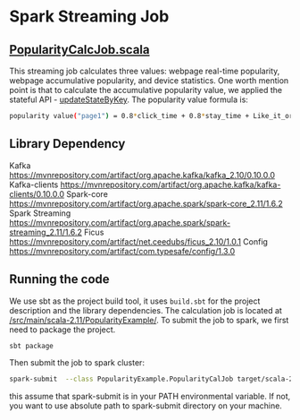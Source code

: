 # Spark Streaming Job

## [PopularityCalcJob.scala](/src/main/scala-2.11/PopularityExample/)

This streaming job calculates three values: webpage real-time popularity, webpage accumulative popularity, and device statistics. One worth mention point is that to calculate the accumulative popularity value, we applied the stateful API - [updateStateByKey](http://spark.apache.org/docs/latest/streaming-programming-guide.html). The popularity value formula is:
```sh
popularity value("page1") = 0.8*click_time + 0.8*stay_time + Like_it_or_Not
```

## Library Dependency

Kafka https://mvnrepository.com/artifact/org.apache.kafka/kafka_2.10/0.10.0.0
Kafka-clients https://mvnrepository.com/artifact/org.apache.kafka/kafka-clients/0.10.0.0
Spark-core
https://mvnrepository.com/artifact/org.apache.spark/spark-core_2.11/1.6.2
Spark Streaming
https://mvnrepository.com/artifact/org.apache.spark/spark-streaming_2.11/1.6.2
Ficus
https://mvnrepository.com/artifact/net.ceedubs/ficus_2.10/1.0.1
Config
https://mvnrepository.com/artifact/com.typesafe/config/1.3.0


## Running the code

We use sbt as the project build tool, it uses ```build.sbt``` for the project description and the library dependencies. The calculation job is located at [/src/main/scala-2.11/PopularityExample/](/src/main/scala-2.11/PopularityExample/). To submit the job to spark, we first need to package the project.
```sh
sbt package
```
Then submit the job to spark cluster:
```sh
spark-submit  --class PopularityExample.PopularityCalJob target/scala-2.11/sparkStreaming-project_2.11-1.0.jar build.sbt
```
this assume that spark-submit is in your PATH environmental variable. If not, you want to use absolute path to spark-submit directory on your machine.
